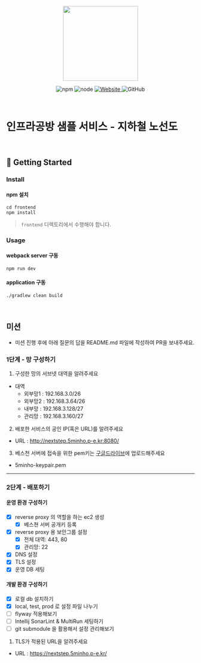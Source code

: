 <p align="center">
    <img width="200px;" src="https://raw.githubusercontent.com/woowacourse/atdd-subway-admin-frontend/master/images/main_logo.png"/>
</p>
<p align="center">
  <img alt="npm" src="https://img.shields.io/badge/npm-%3E%3D%205.5.0-blue">
  <img alt="node" src="https://img.shields.io/badge/node-%3E%3D%209.3.0-blue">
  <a href="https://edu.nextstep.camp/c/R89PYi5H" alt="nextstep atdd">
    <img alt="Website" src="https://img.shields.io/website?url=https%3A%2F%2Fedu.nextstep.camp%2Fc%2FR89PYi5H">
  </a>
  <img alt="GitHub" src="https://img.shields.io/github/license/next-step/atdd-subway-service">
</p>

<br>

# 인프라공방 샘플 서비스 - 지하철 노선도

<br>

## 🚀 Getting Started

### Install
#### npm 설치
```
cd frontend
npm install
```
> `frontend` 디렉토리에서 수행해야 합니다.

### Usage
#### webpack server 구동
```
npm run dev
```
#### application 구동
```
./gradlew clean build
```
<br>

## 미션

* 미션 진행 후에 아래 질문의 답을 README.md 파일에 작성하여 PR을 보내주세요.

### 1단계 - 망 구성하기
1. 구성한 망의 서브넷 대역을 알려주세요
- 대역 
    - 외부망1 : 192.168.3.0/26
    - 외부망2 : 192.168.3.64/26
    - 내부망 : 192.168.3.128/27
    - 관리망 : 192.168.3.160/27

2. 배포한 서비스의 공인 IP(혹은 URL)를 알려주세요

- URL : http://nextstep.5minho.p-e.kr:8080/

3. 베스천 서버에 접속을 위한 pem키는 [구글드라이브](https://drive.google.com/drive/folders/1dZiCUwNeH1LMglp8dyTqqsL1b2yBnzd1?usp=sharing)에 업로드해주세요

- 5minho-keypair.pem
---

### 2단계 - 배포하기
#### 운영 환경 구성하기
- [x] reverse proxy 의 역할을 하는 ec2 생성
  - [x] 베스쳔 서버 공개키 등록
- [x] reverse proxy 용 보안그룹 설정
  - [x] 전체 대역: 443, 80
  - [x] 관리망: 22
- [x] DNS 설정
- [x] TLS 설정
- [x] 운영 DB 세팅
#### 개발 환경 구성하기
- [x] 로컬 db 설치하기
- [x] local, test, prod 로 설정 파일 나누기
- [ ] flyway 적용해보기
- [ ] Intellij SonarLint & MultiRun 세팅하기
- [ ] git submodule 을 활용해서 설정 관리해보기

1. TLS가 적용된 URL을 알려주세요

- URL : https://nextstep.5minho.p-e.kr/

